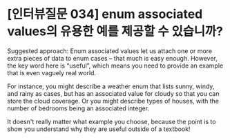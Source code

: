 # [인터뷰질문 034] enum associated values의 유용한 예를 제공할 수 있습니까?

Suggested approach: Enum associated values let us attach one or more extra pieces of data to enum cases – that much is easy enough. However, the key word here is “useful”, which means you need to provide an example that is even vaguely real world.

For instance, you might describe a weather enum that lists sunny, windy, and rainy as cases, but has an associated value for cloudy so that you can store the cloud coverage. Or you might describe types of houses, with the number of bedrooms being an associated integer.

It doesn't really matter what example you choose, because the point is to show you understand why they are useful outside of a textbook!
